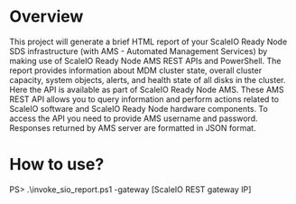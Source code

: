 # Overview
This project will generate a brief HTML report of your ScaleIO Ready Node SDS infrastructure (with AMS - Automated Management Services) by making use of ScaleIO Ready Node AMS REST APIs and PowerShell. The report provides information about MDM cluster state, overall cluster capacity, system objects, alerts, and health state of all disks in the cluster. Here the API is available as part of ScaleIO Ready Node AMS. These AMS REST API allows you to query information and perform actions related to ScaleIO software and ScaleIO Ready Node hardware components. To access the API you need to provide AMS username and password. Responses returned by AMS server are formatted in JSON format. 
# How to use?
PS> .\invoke_sio_report.ps1 -gateway [ScaleIO REST gateway IP]
